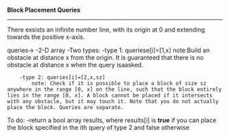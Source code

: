 **Block Placement Queries**
_______________________

There exsists an infinite number line, with its origin at 0 and extending
towards the positive x-axis.

queries->
    -2-D array 
    -Two types:
        -type 1: queriese[i]=[1,x]
            note:Build an obstacle at distance x from the origin. It is guaranteed that there is no obstacle at distance x when the query isaasked.
        
        -type 2: queries[i]=[2,x,sz]
            note: Check if it is possible to place a block of size sz anywhere in the range [0, x] on the line, such that the block entirely lies in the range [0, x]. A block cannot be placed if it intersects with any obstacle, but it may touch it. Note that you do not actually place the block. Queries are separate.

To do: 
    -return a bool array results, where results[i] is **true** if you can place
the block specified in the ith query of type 2 and false otherwise 
